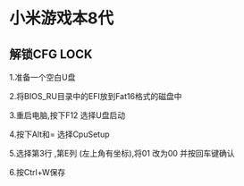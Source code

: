 # 小米游戏本8代

## 解锁CFG LOCK

1.准备一个空白U盘

2.将BIOS_RU目录中的EFI放到Fat16格式的磁盘中

3.重启电脑,按下F12 选择U盘启动

4.按下Alt和= 选择CpuSetup

5.选择第3行 ,第E列 (左上角有坐标),将01 改为00 并按回车键确认

6.按Ctrl+W保存

